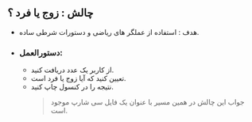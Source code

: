 ## چالش : زوج یا فرد ؟
- هدف : استفاده از عملگر های ریاضی و دستورات شرطی ساده.
- ### دستورالعمل:
  - از کاربر یک عدد دریافت کنید.
  - تعیین کنید که آیا زوج یا فرد است.
  - نتیجه را در کنسول چاپ کنید.
    > جواب این چالش در همین مسیر با عنوان یک فایل سی شارپ موجود است.
